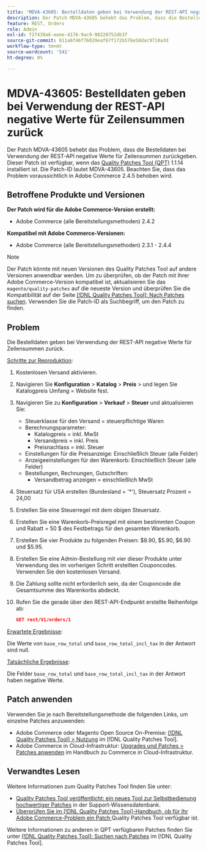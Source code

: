 ```yaml
---
title: 'MDVA-43605: Bestelldaten geben bei Verwendung der REST-API negative Werte für Zeilensummen zurück'
description: Der Patch MDVA-43605 behebt das Problem, dass die Bestelldaten bei Verwendung der REST-API negative Werte für Zeilensummen zurückgeben. Dieser Patch ist verfügbar, wenn das [Quality Patches Tool (QPT)](https://experienceleague.adobe.com/de/docs/commerce-operations/tools/quality-patches-tool/quality-patches-tool-to-self-serve-quality-patches) 1.1.14 installiert ist. Die Patch-ID lautet MDVA-43605. Beachten Sie, dass das Problem voraussichtlich in Adobe Commerce 2.4.5 behoben wird.
feature: REST, Orders
role: Admin
exl-id: f27439a6-eeee-4176-9ac9-98220752db3f
source-git-commit: 011a6f46f76029eaf67f172b576e58dac9710a3d
workflow-type: tm+mt
source-wordcount: '541'
ht-degree: 0%

---
```


# MDVA-43605: Bestelldaten geben bei Verwendung der REST-API negative Werte für Zeilensummen zurück

Der Patch MDVA-43605 behebt das Problem, dass die Bestelldaten bei Verwendung der REST-API negative Werte für Zeilensummen zurückgeben. Dieser Patch ist verfügbar, wenn das [Quality Patches Tool (QPT)](https://experienceleague.adobe.com/de/docs/commerce-operations/tools/quality-patches-tool/quality-patches-tool-to-self-serve-quality-patches) 1.1.14 installiert ist. Die Patch-ID lautet MDVA-43605. Beachten Sie, dass das Problem voraussichtlich in Adobe Commerce 2.4.5 behoben wird.

## Betroffene Produkte und Versionen

**Der Patch wird für die Adobe Commerce-Version erstellt:**

* Adobe Commerce (alle Bereitstellungsmethoden) 2.4.2

**Kompatibel mit Adobe Commerce-Versionen:**

* Adobe Commerce (alle Bereitstellungsmethoden) 2.3.1 - 2.4.4

>[!NOTE]
>
>Der Patch könnte mit neuen Versionen des Quality Patches Tool auf andere Versionen anwendbar werden. Um zu überprüfen, ob der Patch mit Ihrer Adobe Commerce-Version kompatibel ist, aktualisieren Sie das `magento/quality-patches` auf die neueste Version und überprüfen Sie die Kompatibilität auf der Seite [[!DNL Quality Patches Tool]: Nach Patches suchen](https://experienceleague.adobe.com/de/docs/commerce-operations/tools/quality-patches-tool/quality-patches-tool-to-self-serve-quality-patches). Verwenden Sie die Patch-ID als Suchbegriff, um den Patch zu finden.

## Problem

Die Bestelldaten geben bei Verwendung der REST-API negative Werte für Zeilensummen zurück.

<u>Schritte zur Reproduktion</u>:

1. Kostenlosen Versand aktivieren.
1. Navigieren Sie **Konfiguration** > **Katalog** > **Preis** > und legen Sie Katalogpreis Umfang = Website fest.
1. Navigieren Sie zu **Konfiguration** > **Verkauf** > **Steuer** und aktualisieren Sie:
   * Steuerklasse für den Versand = steuerpflichtige Waren
   * Berechnungsparameter:
      * Katalogpreis = inkl. MwSt
      * Versandpreis = inkl. Preis
      * Preisnachlass = inkl. Steuer
   * Einstellungen für die Preisanzeige: Einschließlich Steuer (alle Felder)
   * Anzeigeeinstellungen für den Warenkorb: Einschließlich Steuer (alle Felder)
   * Bestellungen, Rechnungen, Gutschriften:
      * Versandbetrag anzeigen = einschließlich MwSt
1. Steuersatz für USA erstellen (Bundesland = &#39;*&#39;), Steuersatz Prozent = 24,00
1. Erstellen Sie eine Steuerregel mit dem obigen Steuersatz.
1. Erstellen Sie eine Warenkorb-Preisregel mit einem bestimmten Coupon und Rabatt = 50 $ des Festbetrags für den gesamten Warenkorb.
1. Erstellen Sie vier Produkte zu folgenden Preisen: $8.90, $5.90, $6.90 und $5.95.
1. Erstellen Sie eine Admin-Bestellung mit vier dieser Produkte unter Verwendung des im vorherigen Schritt erstellten Couponcodes. Verwenden Sie den kostenlosen Versand.
1. Die Zahlung sollte nicht erforderlich sein, da der Couponcode die Gesamtsumme des Warenkorbs abdeckt.
1. Rufen Sie die gerade über den REST-API-Endpunkt erstellte Reihenfolge ab:

   ```json
   GET rest/V1/orders/1
   ```

<u>Erwartete Ergebnisse</u>:

Die Werte von `base_row_total` und `base_row_total_incl_tax` in der Antwort sind null.

<u>Tatsächliche Ergebnisse</u>:

Die Felder `base_row_total` und `base_row_total_incl_tax` in der Antwort haben negative Werte.

## Patch anwenden

Verwenden Sie je nach Bereitstellungsmethode die folgenden Links, um einzelne Patches anzuwenden:

* Adobe Commerce oder Magento Open Source On-Premise: [[!DNL Quality Patches Tool] > Nutzung](/help/tools/quality-patches-tool/usage.md) im [!DNL Quality Patches Tool].
* Adobe Commerce in Cloud-Infrastruktur: [Upgrades und Patches > Patches anwenden](https://experienceleague.adobe.com/docs/commerce-cloud-service/user-guide/develop/upgrade/apply-patches.html?lang=de) im Handbuch zu Commerce in Cloud-Infrastruktur.

## Verwandtes Lesen

Weitere Informationen zum Quality Patches Tool finden Sie unter:

* [Quality Patches Tool veröffentlicht: ein neues Tool zur Selbstbedienung hochwertiger Patches](https://experienceleague.adobe.com/de/docs/commerce-operations/tools/quality-patches-tool/quality-patches-tool-to-self-serve-quality-patches) in der Support-Wissensdatenbank.
* [Überprüfen Sie im [!DNL Quality Patches Tool]-Handbuch, ob für Ihr Adobe Commerce-Problem ein Patch ](/help/tools/quality-patches-tool/patches-available-in-qpt/check-patch-for-magento-issue-with-magento-quality-patches.md) Quality Patches Tool verfügbar ist.

Weitere Informationen zu anderen in QPT verfügbaren Patches finden Sie unter [[!DNL Quality Patches Tool]: Suchen nach Patches](https://experienceleague.adobe.com/tools/commerce-quality-patches/index.html?lang=de) im [!DNL Quality Patches Tool].
